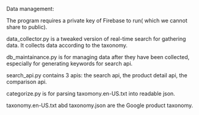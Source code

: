 Data management:

The program requires a private key of Firebase to run( which we cannot share to public).

data_collector.py   is a tweaked version of real-time search for gathering data. It collects data according to the taxonomy.

db_maintainance.py   is for managing data after they have been collected, especially for generating keywords for search api.

search_api.py   contains 3 apis: the search api, the product detail api, the comparison api.

categorize.py   is for parsing taxomony.en-US.txt into readable json.

taxonomy.en-US.txt   abd taxonomy.json are the Google product taxonomy.
